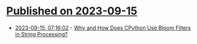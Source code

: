 # [Published on 2023-09-15](index.md)

* [2023-09-15, 07:16:02](https://lobste.rs/s/ijrfut/why_how_does_cpython_use_bloom_filters) - [Why and How Does CPython Use Bloom Filters in String Processing?](https://codeconfessions.substack.com/p/cpython-bloom-filter-usage)
